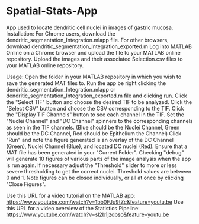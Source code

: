 # Spatial-Stats-App
App used to locate dendritic cell nuclei in images of gastric mucosa.
Installation:
For Chrome users, download the dendritic_segmentation_Integration.mlapp file.
For other browsers, download dendritic_segmentation_Integration_exported.m
Log into MATLAB Online on a Chrome browser and upload the file to your MATLAB online repository.
Upload the images and their associated Selection.csv files to your MATLAB online repository.

Usage:
Open the folder in your MATLAB repository in which you wish to save the generated MAT files to.
Run the app be right clicking the dendritic_segmentation_Integration.mlapp or dendritic_segmentation_Integration_exported.m file and clicking run.
Click the "Select TIF" button and choose the desired TIF to be analyzed.
Click the "Select CSV" button and choose the CSV corresponding to the TIF.
Click the "Display TIF Channels" button to see each channel in the TIF.
Set the "Nuclei Channel" and "DC Channel" spinners to the corresponding channels as seen in the TIF channels.
(Blue should be the Nuclei Channel, Green should be the DC Channel, Red should be Epithelium the Channel)
Click "Run" and note the figure generated is an overlay of the DC Channel (Green), Nuclei Channel (Blue), and located DC nuclei (Red).
Ensure that a MAT file has been generated in your "Current Folder".
Checking "debug" will generate 10 figures of various parts of the image analysis when the app is run again.
If necessary adjust the "Threshold" slider to more or less severe thresholding to get the correct nuclei.
Threshold values are between 0 and 1.
Note figures can be closed individually, or all at once by clicking "Close Figures".

Use this URL for a video tutorial on the MATLAB app: https://www.youtube.com/watch?v=1bb0FJu9tZc&feature=youtu.be
Use this URL for a video overview of the Statistics Pipeline: https://www.youtube.com/watch?v=sl2b1jzobso&feature=youtu.be

